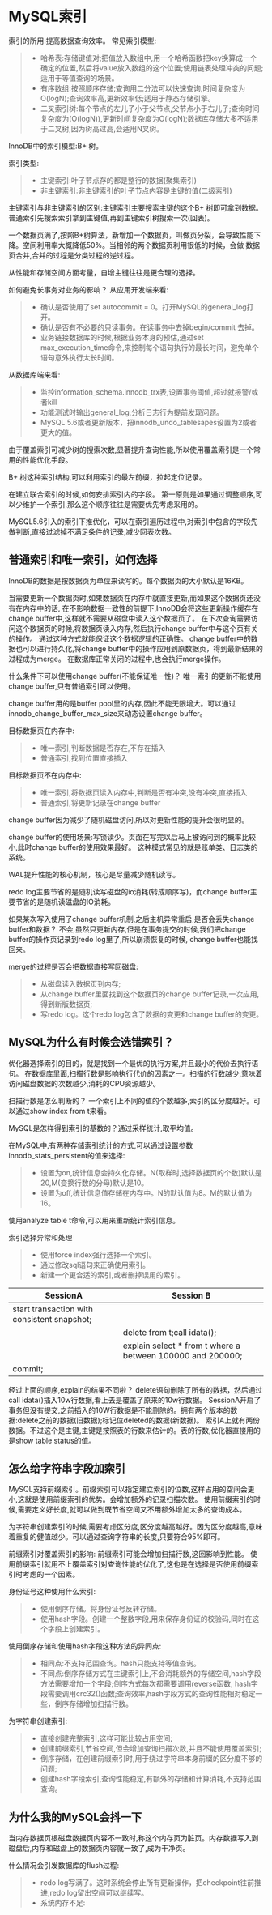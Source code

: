 # MySQL索引
索引的所用:提高数据查询效率。
常见索引模型:
>* 哈希表:存储键值对;把值放入数组中,用一个哈希函数把key换算成一个确定的位置,然后将value放入数组的这个位置;使用链表处理冲突的问题;适用于等值查询的场景。
>* 有序数组:按照顺序存储;查询用二分法可以快速查询,时间复杂度为O(logN);查询效率高,更新效率低;适用于静态存储引擎。
>* 二叉索引树:每个节点的左儿子小于父节点,父节点小于右儿子;查询时间复杂度为(O(logN)),更新时间复杂度为O(logN);数据库存储大多不适用于二叉树,因为树高过高,会适用N叉树。

InnoDB中的索引模型:B+ 树。

索引类型:
>* 主键索引:叶子节点存的都是整行的数据(聚集索引)
>* 非主键索引:非主键索引的叶子节点内容是主键的值(二级索引)

主键索引与非主键索引的区别:主键索引主要搜索主键的这个B+ 树即可拿到数据。普通索引先搜索索引拿到主键值,再到主键索引树搜索一次(回表)。

一个数据页满了,按照B+树算法，新增加一个数据页，叫做页分裂，会导致性能下降。空间利用率大概降低50%。当相邻的两个数据页利用很低的时候，会做
数据页合并,合并的过程是分类过程的逆过程。

从性能和存储空间方面考量，自增主键往往是更合理的选择。

如何避免长事务对业务的影响？
从应用开发端来看:
>* 确认是否使用了set autocommit = 0。打开MySQL的general_log打开。
>* 确认是否有不必要的只读事务。在读事务中去掉begin/commit 去掉。
>* 业务链接数据库的时候,根据业务本身的预估,通过set max_execution_time命令,来控制每个语句执行的最长时间，避免单个语句意外执行太长时间。

从数据库端来看:
>* 监控information_schema.innodb_trx表,设置事务阈值,超过就报警/或者kill
>* 功能测试时输出general_log,分析日志行为提前发现问题。
>* MySQL 5.6或者更新版本，把innodb_undo_tablesapes设置为2或者更大的值。


由于覆盖索引可减少树的搜索次数,显著提升查询性能,所以使用覆盖索引是一个常用的性能优化手段。

B+ 树这种索引结构,可以利用索引的最左前缀，拉起定位记录。

在建立联合索引的时候,如何安排索引内的字段。
第一原则是如果通过调整顺序,可以少维护一个索引,那么这个顺序往往是需要优先考虑采用的。

MySQL5.6引入的索引下推优化，可以在索引遍历过程中,对索引中包含的字段先做判断,直接过滤掉不满足条件的记录,减少回表次数。

## 普通索引和唯一索引，如何选择

InnoDB的数据是按数据页为单位来读写的。每个数据页的大小默认是16KB。

当需要更新一个数据页时,如果数据页在内存中就直接更新,而如果这个数据页还没有在内存中的话,
在不影响数据一致性的前提下,InnoDB会将这些更新操作缓存在change buffer中,这样就不需要从磁盘中读入这个数据页了。
在下次查询需要访问这个数据页的时候,将数据页读入内存,然后执行change buffer中与这个页有关的操作。
通过这种方式就能保证这个数据逻辑的正确性。
change buffer中的数据也可以进行持久化,将change buffer中的操作应用到原数据页，得到最新结果的过程成为merge。
在数据库正常关闭的过程中,也会执行merge操作。

什么条件下可以使用change buffer(不能保证唯一性)？
唯一索引的更新不能使用change buffer,只有普通索引可以使用。

change buffer用的是buffer pool里的内存,因此不能无限增大。可以通过innodb_change_buffer_max_size来动态设置change buffer。

目标数据页在内存中:
>* 唯一索引,判断数据是否存在,不存在插入 
>* 普通索引,找到位置直接插入

目标数据页不在内存中:
>* 唯一索引,将数据页读入内存中,判断是否有冲突,没有冲突,直接插入
>* 普通索引,将更新记录在change buffer

change buffer因为减少了随机磁盘访问,所以对更新性能的提升会很明显的。

change buffer的使用场景:写锁读少。页面在写完以后马上被访问到的概率比较小,此时change buffer的使用效果最好。
这种模式常见的就是账单类、日志类的系统。

WAL提升性能的核心机制，核心是尽量减少随机读写。

redo log主要节省的是随机读写磁盘的io消耗(转成顺序写)，而change buffer主要节省的是随机读磁盘的IO消耗。

如果某次写入使用了change buffer机制,之后主机异常重启,是否会丢失change buffer和数据？
不会,虽然只更新内存,但是在事务提交的时候,我们把change buffer的操作页记录到redo log里了,所以崩溃恢复的时候,
change buffer也能找回来。

merge的过程是否会把数据直接写回磁盘:
>* 从磁盘读入数据页到内存;
>* 从change buffer里面找到这个数据页的change buffer记录,一次应用,得到新版数据页;
>* 写redo log。这个redo log包含了数据的变更和change buffer的变更。

## MySQL为什么有时候会选错索引？
优化器选择索引的目的，就是找到一个最优的执行方案,并且最小的代价去执行语句。
在数据库里面,扫描行数是影响执行代价的因素之一。扫描的行数越少,意味着访问磁盘数据的次数越少,消耗的CPU资源越少。

扫描行数是怎么判断的？
一个索引上不同的值的个数越多,索引的区分度越好。可以通过show index from t来看。

MySQL是怎样得到索引的基数的？通过采样统计,取平均值。

在MySQL中,有两种存储索引统计的方式,可以通过设置参数innodb_stats_persistent的值来选择:
>* 设置为on,统计信息会持久化存储。N(取样时,选择数据页的个数)默认是20,M(变换行数的分母)默认是10。
>* 设置为off,统计信息值存储在内存中。N的默认值为8。M的默认值为16。

使用analyze table t命令,可以用来重新统计索引信息。

索引选择异常和处理
>* 使用force index强行选择一个索引。
>* 通过修改sql语句来正确使用索引。
>* 新建一个更合适的索引,或者删掉误用的索引。

|SessionA|Session B|
|----|----|
|start transaction with consistent snapshot;| |
| |delete from t;call idata();|
| |explain select * from t where a between 100000 and 200000;|
|commit;||
经过上面的顺序,explain的结果不同啦？
delete语句删除了所有的数据，然后通过call idata()插入10w行数据,看上去是覆盖了原来的10w行数据。
SessionA开启了事务但没有提交,之前插入的10W行数据是不能删除的。拥有两个版本的数据:delete之前的数据(旧数据);标记位deleted的数据(新数据)。
索引A上就有两份数据。不过这个是主键,主键是按照表的行数来估计的。表的行数,优化器直接用的是show table status的值。

## 怎么给字符串字段加索引
MySQL支持前缀索引。前缀索引可以指定建立索引的位数,这样占用的空间会更小,这就是使用前缀索引的优势。会增加额外的记录扫描次数。
使用前缀索引的时候,需要定义好长度,就可以做到既节省空间又不用额外增加太多的查询成本。

为字符串创建索引的时候,需要考虑区分度,区分度越高越好。因为区分度越高,意味着重复的健值越少。可以通过查询字符串的长度,只要符合95%即可。

前缀索引对覆盖索引的影响:
前缀索引可能会增加扫描行数,这回影响到性能。
使用前缀索引就用不上覆盖索引对查询性能的优化了,这也是在选择是否使用前缀索引时考虑的一个因素。


身份证号这种使用什么索引:
>* 使用倒序存储。将身份证号反转存储。
>* 使用hash字段。创建一个整数字段,用来保存身份证的校验码,同时在这个字段上创建索引。

使用倒序存储和使用hash字段这种方法的异同点:
>* 相同点:不支持范围查询。hash只能支持等值查询。
>* 不同点:倒序存储方式在主键索引上,不会消耗额外的存储空间,hash字段方法需要增加一个字段;倒序方式每次都需要调用reverse函数,
hash字段需要调用crc32()函数;查询效率,hash字段方式的查询性能相对稳定一些，倒序存储增加扫描行数。


为字符串创建索引:
>* 直接创建完整索引,这样可能比较占用空间;
>* 创建前缀索引,节省空间,但会增加查询扫描次数,并且不能使用覆盖索引;
>* 倒序存储，在创建前缀索引时,用于绕过字符串本身前缀的区分度不够的问题;
>* 创建hash字段索引,查询性能稳定,有额外的存储和计算消耗,不支持范围查询。


## 为什么我的MySQL会抖一下
当内存数据页根磁盘数据页内容不一致时,称这个内存页为脏页。内存数据写入到磁盘后,内存和磁盘上的数据页内容就一致了,成为干净页。

什么情况会引发数据库的flush过程:
>* redo log写满了。这时系统会停止所有更新操作，把checkpoint往前推进,redo log留出空间可以继续写。
>* 系统内存不足: